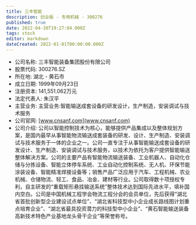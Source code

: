 ```yaml
---
title: 三丰智能
description: 创业板 - 专用机械 - 300276
published: true
date: 2022-04-30T19:27:04.000Z
tags: stock
editor: markdown
dateCreated: 2022-01-01T00:00:00.000Z
---
```


- 公司名称: 三丰智能装备集团股份有限公司
- 股票代码: 300276.SZ
- 所在地: 湖北 - 黄石市
- 成立日期: 1999年09月23日
- 注册资本: 141,551.062万元
- 法定代表人: 朱汉平
- 主营业务: 主营业务:智能输送成套设备的研发设计，生产制造，安装调试与技术服务
- 公司官网: [www.cnsanf.com](www.cnsanf.com)
- 公司介绍: 公司以智能控制技术为核心，能够提供产品集成以及整体规划方案，是国内最早从事智能物流输送成套装备的研发、设计、生产制造、安装调试与技术服务于一体的企业之一。公司一直专注于从事智能输送成套设备的研发设计、生产制造、安装调试与技术服务，以技术为依托为客户提供智能输送整体解决方案。公司的主要产品有智能物流输送装备、工业机器人、自动化仓储与分拣设备、智能立体停车系统、工业自动化控制系统、无人机、环保节能涂装设备、智能精准焊接设备等；销售产品广泛应用于汽车、工程机械、农业机械、仓储物流、轻工、食品、冶金、建材等行业。公司取得数十项授权专利，自主研发的“重载矩形悬挂输送系统”整体技术达到国际先进水平，填补国内空白。公司是中国机械工程学会物流工程分会的会员单位，先后获得“湖北省首批创新型企业建设试点单位”、“湖北省科技型中小企业成长路线图计划重点培育企业”、“湖北省最具投资潜力的科技型中小企业”、“黄石智能输送装备高新技术特色产业基地龙头骨干企业”等荣誉称号。


